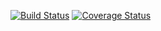 [![Build Status](https://app.travis-ci.com/aru456/swe-app2.svg?branch=main)](https://app.travis-ci.com/aru456/swe-app2)
[![Coverage Status](https://coveralls.io/repos/github/aru456/swe-app2/badge.svg?branch=main)](https://coveralls.io/github/aru456/swe-app2?branch=main)